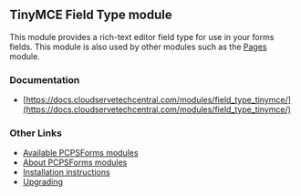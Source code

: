 ## TinyMCE Field Type module

This module provides a rich-text editor field type for use in your forms fields. This module is also used by other
modules such as the [Pages](https://docs.cloudservetechcentral.com/modules/pages/) module. 


### Documentation

- [https://docs.cloudservetechcentral.com/modules/field_type_tinymce/](https://docs.cloudservetechcentral.com/modules/field_type_tinymce/)


### Other Links

- [Available PCPSForms modules](https://modules.cloudservetechcentral.com/)
- [About PCPSForms modules](https://docs.cloudservetechcentral.com/userdoc/modules/) 
- [Installation instructions](https://docs.cloudservetechcentral.com/userdoc/modules/installing/)
- [Upgrading](https://docs.cloudservetechcentral.com/userdoc/modules/upgrading/)

